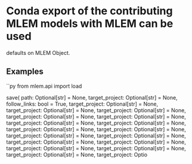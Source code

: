 # Conda export of the contributing MLEM models with MLEM can be used

defaults on MLEM Object.

## Examples

``py from mlem.api import load

save( path: Optional[str] = None, target_project: Optional[str] = None,
follow_links: bool = True, target_project: Optional[str] = None, target_project:
Optional[str] = None, target_project: Optional[str] = None, target_project:
Optional[str] = None, target_project: Optional[str] = None, target_project:
Optional[str] = None, target_project: Optional[str] = None, target_project:
Optional[str] = None, target_project: Optional[str] = None, target_project:
Optional[str] = None, target_project: Optional[str] = None, target_project:
Optional[str] = None, target_project: Optional[str] = None, target_project:
Optional[str] = None, target_project: Optional[str] = None, target_project:
Optional[str] = None, target_project: Optio
